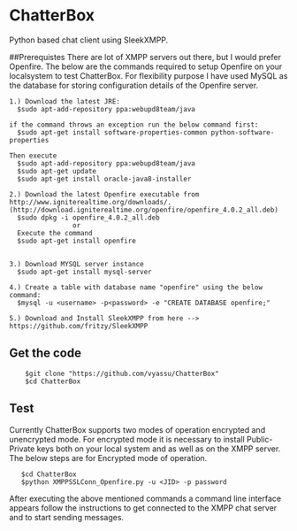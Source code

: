 # ChatterBox
Python based chat client using SleekXMPP.

##Prerequistes
There are lot of XMPP servers out there, but I would prefer Openfire. The below are the commands required to setup Openfire on your localsystem to test ChatterBox. For flexibility purpose I have used MySQL as the database for storing configuration details of the Openfire server.

```
1.) Download the latest JRE:
  $sudo apt-add-repository ppa:webupd8team/java 

if the command throws an exception run the below command first:
  $sudo apt-get install software-properties-common python-software-properties

Then execute 
  $sudo apt-add-repository ppa:webupd8team/java
  $sudo apt-get update
  $sudo apt-get install oracle-java8-installer

2.) Download the latest Openfire executable from http://www.igniterealtime.org/downloads/.
(http://download.igniterealtime.org/openfire/openfire_4.0.2_all.deb)
  $sudo dpkg -i openfire_4.0.2_all.deb
				or
  Execute the command 
  $sudo apt-get install openfire


3.) Download MYSQL server instance
  $sudo apt-get install mysql-server

4.) Create a table with database name "openfire" using the below command:
  $mysql -u <username> -p<password> -e "CREATE DATABASE openfire;"
  
5.) Download and Install SleekXMPP from here --> https://github.com/fritzy/SleekXMPP

```

## Get the code
```
    $git clone "https://github.com/vyassu/ChatterBox"
    $cd ChatterBox
```

## Test
Currently ChatterBox supports two modes of operation encrypted and unencrypted mode. For encrypted mode it is necessary to install Public-Private keys both on your local system and as well as on the XMPP server. The below steps are for Encrypted mode of operation.
```
   $cd ChatterBox
   $python XMPPSSLConn_Openfire.py -u <JID> -p password
```
After executing the above mentioned commands a command line interface appears follow the instructions to get connected to the XMPP chat server and to start sending messages.

